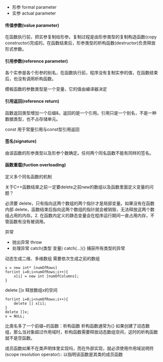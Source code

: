 + 形参 formal parameter
+ 实参 actual parameter

#### 传值参数(value parameter) 
在函数执行前，把实参复制给形参。复制过程是由形参类型的复制构造函数(copy constructor)完成的。在函数结束后，形参类型的析构函数(destructor)负责释放形式参数。

#### 引用参数(reference parameter) 
各个实参是各个形参的别名，在函数执行前，程序没有复制实参的值，在函数结束后，也没有调用析构函数。

模板函数的参数类型是一个变量，它的值由编译器决定

#### 引用返回(reference return) 
函数返回类型增加一个后缀&，返回的是一个引用。引用只是一个别名，不是一种数据类型，也不占存储单元。

 const 用于常量引用与const型引用返回

#### 签名(signature) 
由该函数的形参类型以及形参个数确定。任何两个同名函数不能有同样的签名。

#### 函数重载(fuction overloading) 
定义多个同名函数的机制

关于C++函数结束之前一定要delete之前new的数组以及函数里面定义变量的问题？

必须要 delete，只有指向这两个数组的两个指针才是局部变量。如果没有在函数内部 delete，函数结束后指向这两个数组的指针就会被销毁，无法释放这两个数组占用的内存。2. 在函数内定义的静态变量会在程序运行期间一直占用内存，不管函数有没有被调用。

异常
+ 抛出异常 throw
+ 处理异常 catch(类型 变量)
          catch(...){}  捕获所有类型的异常

动态生成二维、多维数组 需要依次生成之前的数组
```
x = new int* [numOfRows]
for(int i=0;i<numOfRows;i++){
    x[i] = new int [numOfColumns];
}
```
delete []x 释放数组x的空间
```
for(int i=0;i<numOfRows;i++){
    delete [] x[i];
}
delete []x;
x = NULL;
```
比类名多了一个前缀~的函数：析构函数
析构函数通常为{} 如果创建了动态数组，那么当对象超过作用域时，析构函数需要释放动态数组空间，这时的析构函数就不是空函数。

成员函数如果不在类声明体里实现吗，而在外部实现，就必须使用作用域说明符(scope resolution operator):: 以指明该函数是其类的成员函数

